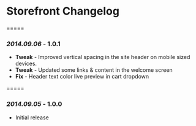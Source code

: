 # Storefront Changelog

=====

### *2014.09.06* - 1.0.1
* **Tweak** - Improved vertical spacing in the site header on mobile sized devices.
* **Tweak** - Updated some links & content in the welcome screen
* **Fix** - Header text color live preview in cart dropdown

=====

### *2014.09.05* - 1.0.0
* Initial release